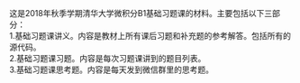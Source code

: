 这是2018年秋季学期清华大学微积分B1基础习题课的材料。主要包括以下三部分：   
1.基础习题课讲义。内容是教材上所有课后习题和补充题的参考解答。包括所有的源代码。  
2.基础习题课习题。内容是每次习题课讲到的题目列表。   
3.基础习题课思考题。内容是每天发到微信群里的思考题。 
